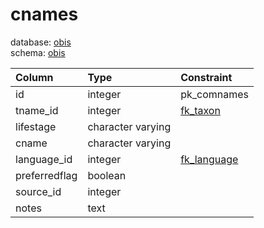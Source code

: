 # cnames
database: [obis](../)  
schema: [obis](obis)  

|Column|Type|Constraint|
|:---|:---|:---|
|id|integer|pk_comnames |
|tname_id|integer|[fk_taxon](obis_tnames_table) |
|lifestage|character varying||
|cname|character varying||
|language_id|integer|[fk_language](obis_languages_table) |
|preferredflag|boolean||
|source_id|integer||
|notes|text||
